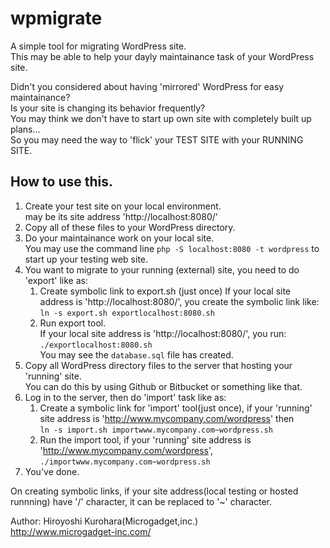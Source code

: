 # wpmigrate
A simple tool for migrating WordPress site.  
This may be able to help your dayly maintainance task of your WordPress site.  

Didn't you considered about having 'mirrored' WordPress for easy maintainance?  
Is your site is changing its behavior frequently?  
You may think we don't have to start up own site with completely built up plans...  
So you may need the way to 'flick' your TEST SITE with your RUNNING SITE.  

## How to use this.

1. Create your test site on your local environment.  
   may be its site address 'http://localhost:8080/'  
1. Copy all of these files to your WordPress directory.  
1. Do your maintainance work on your local site.  
   You may use the command line ```php -S localhost:8080 -t wordpress``` to start up your testing web site.  
1. You want to migrate to your running (external) site, you need to do 'export' like as:  
   1. Create symbolic link to export.sh (just once)
      If your local site address is 'http://localhost:8080/', you create the symbolic link like:   
        ```ln -s export.sh exportlocalhost:8080.sh```
   1. Run export tool.  
     If your local site address is 'http://localhost:8080/', you run:   
     ``` ./exportlocalhost:8080.sh ```  
     You may see the ```database.sql``` file has created.  
1. Copy all WordPress directory files to the server that hosting your 'running' site.  
   You can do this by using Github or Bitbucket or something like that.
1. Log in to the server, then do 'import' task like as:  
   1. Create a symbolic link for 'import' tool(just once), if your 'running' site address is 'http://www.mycompany.com/wordpress' then    
     ``` ln -s import.sh importwww.mycompany.com~wordpress.sh ```
   1. Run the import tool, if your 'running' site address is 'http://www.mycompany.com/wordpress',  
     ``` ./importwww.mycompany.com~wordpress.sh ```
1. You've done.

On creating symbolic links, if your site address(local testing or hosted runnning) have '/' character, it can be replaced to '~' character.  

Author: Hiroyoshi Kurohara(Microgadget,inc.)  
   http://www.microgadget-inc.com/
   
